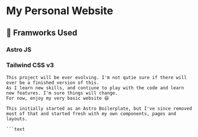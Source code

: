 # My Personal Website

## 🚀 Framworks Used

### Astro JS

### Tailwind CSS v3

```text
This project will be ever evolving. I'm not qutie sure if there will ever be a finished version of this.
As I learn new skills, and contiune to play with the code and learn new features. I'm sure things will change.
For now, enjoy my very basic website 😆

This initially started as an Astro Boilerplate, but I've since removed most of that and started fresh with my own components, pages and layouts.

```text
